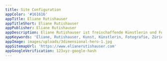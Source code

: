 ```yaml
---
title: Site Configuration
appColor: '#161616'
appTitle: Eliane Rutishauser
appTitleShort: Eliane Rutishauser
appPublisher: Eliane Rutishauser
appDescription: Eliane Rutishauser ist freischaffende Künstlerin und Fotografin.
appKeywords: 'Eliane, Rutishauser, Kunst, Künstlerin, Fotografie, Zürich, Berlin'
appImage: images/uploads/3dimensional-hero-1.jpg
appSitemapUrl: 'https://www.elianerutishauser.com'
appGoogleVerification: 123xyz-google-hash
---
```


